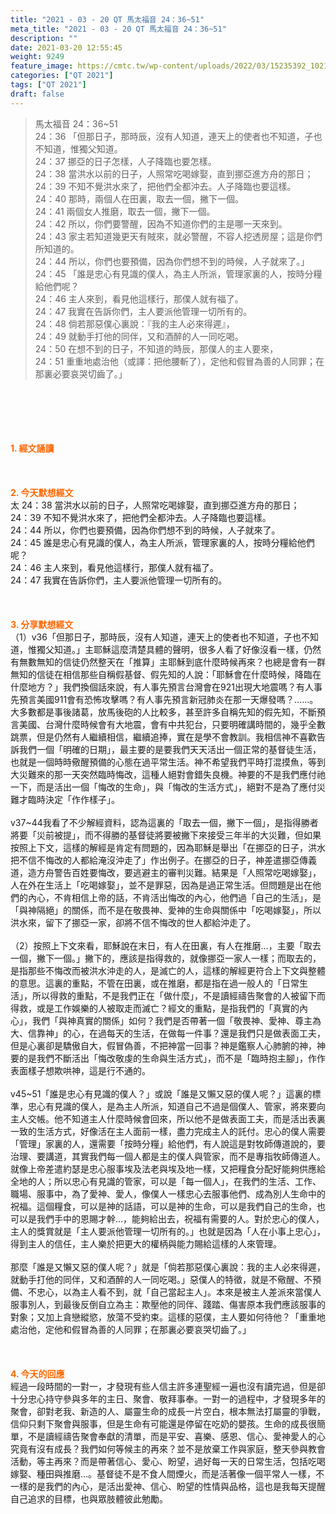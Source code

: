 ```yaml
---
title: "2021 - 03 - 20 QT 馬太福音 24：36~51"
meta_title: "2021 - 03 - 20 QT 馬太福音 24：36~51"
description: ""
date: 2021-03-20 12:55:45
weight: 9249
feature_image: https://cmtc.tw/wp-content/uploads/2022/03/15235392_10211799862337740_180693556567566654_o-1.webp
categories: ["QT 2021"]
tags: ["QT 2021"]
draft: false
---
```


<blockquote>馬太福音 24：36~51<br />
24：36 「但那日子，那時辰，沒有人知道，連天上的使者也不知道，子也不知道，惟獨父知道。<br />
24：37 挪亞的日子怎樣，人子降臨也要怎樣。<br />
24：38 當洪水以前的日子，人照常吃喝嫁娶，直到挪亞進方舟的那日；<br />
24：39 不知不覺洪水來了，把他們全都沖去。人子降臨也要這樣。<br />
24：40 那時，兩個人在田裏，取去一個，撇下一個。<br />
24：41 兩個女人推磨，取去一個，撇下一個。<br />
24：42 所以，你們要警醒，因為不知道你們的主是哪一天來到。<br />
24：43 家主若知道幾更天有賊來，就必警醒，不容人挖透房屋；這是你們所知道的。<br />
24：44 所以，你們也要預備，因為你們想不到的時候，人子就來了。」<br />
24：45 「誰是忠心有見識的僕人，為主人所派，管理家裏的人，按時分糧給他們呢？<br />
24：46 主人來到，看見他這樣行，那僕人就有福了。<br />
24：47 我實在告訴你們，主人要派他管理一切所有的。<br />
24：48 倘若那惡僕心裏說：『我的主人必來得遲』，<br />
24：49 就動手打他的同伴，又和酒醉的人一同吃喝。<br />
24：50 在想不到的日子，不知道的時辰，那僕人的主人要來，<br />
24：51 重重地處治他（或譯：把他腰斬了），定他和假冒為善的人同罪；在那裏必要哀哭切齒了。」</blockquote><br />
&nbsp;<br />
<br />
&nbsp;<br />
<br />
<span style="color: #ff6600;"><strong>1. </strong><strong>經文誦讀</strong></span><br />
<br />
<span style="color: #ff6600;"><strong> </strong></span><br />
<br />
<span style="color: #ff6600;"><strong>2. 今天默想</strong><strong>經文<br />
</strong></span>太 24：38 當洪水以前的日子，人照常吃喝嫁娶，直到挪亞進方舟的那日；<br />
24：39 不知不覺洪水來了，把他們全都沖去。人子降臨也要這樣。<br />
24：44 所以，你們也要預備，因為你們想不到的時候，人子就來了。<br />
24：45 誰是忠心有見識的僕人，為主人所派，管理家裏的人，按時分糧給他們呢？<br />
24：46 主人來到，看見他這樣行，那僕人就有福了。<br />
24：47 我實在告訴你們，主人要派他管理一切所有的。<br />
<br />
&nbsp;<br />
<br />
<span style="color: #ff6600;"><strong>3. 分享默想經文<br />
</strong></span>（1）v36「但那日子，那時辰，沒有人知道，連天上的使者也不知道，子也不知道，惟獨父知道。」主耶穌這麼清楚具體的聲明，很多人看了好像沒看一樣，仍然有無數無知的信徒仍然整天在「推算」主耶穌到底什麼時候再來？也總是會有一群無知的信徒在相信那些自稱假基督、假先知的人說：「耶穌會在什麼時候，降臨在什麼地方？」我們換個話來說，有人事先預言台灣會在921出現大地震嗎？有人事先預言美國911會有恐怖攻擊嗎？有人事先預言新冠肺炎在那一天爆發嗎？……。大多數都是事後諸葛，放馬後砲的人比較多，甚至許多自稱先知的假先知，不斷預言美國、台灣什麼時候會有大地震，會有中共犯台，只要明確講時間的，幾乎全數跳票，但是仍然有人繼續相信，繼續追捧，實在是學不會教訓。我相信神不喜歡告訴我們一個「明確的日期」，最主要的是要我們天天活出一個正常的基督徒生活，也就是一個時時儆醒預備的心態在過平常生活。神不希望我們平時打混摸魚，等到大災難來的那一天突然臨時悔改，這種人絕對會錯失良機。神要的不是我們應付祂一下，而是活出一個「悔改的生命」，與「悔改的生活方式」，絕對不是為了應付災難才臨時決定「作作樣子」。<br />
<br />
v37~44我看了不少解經資料，認為這裏的「取去一個，撇下一個」，是指得勝者將要「災前被提」，而不得勝的基督徒將要被撇下來接受三年半的大災難，但如果按照上下文，這樣的解經是肯定有問題的，因為耶穌是舉出「在挪亞的日子，洪水把不信不悔改的人都給淹沒沖走了」作出例子。在挪亞的日子，神差遣挪亞傳義道，造方舟警告百姓要悔改，要逃避主的審判災難。結果是「人照常吃喝嫁娶」，人在外在生活上「吃喝嫁娶」，並不是罪惡，因為是過正常生活。但問題是出在他們的內心，不肯相信上帝的話，不肯活出悔改的內心，他們過「自己的生活」，是「與神隔絕」的關係，而不是在敬畏神、愛神的生命與關係中「吃喝嫁娶」，所以洪水來，留下了挪亞一家，卻將不信不悔改的世人都給沖走了。<br />
<br />
（2）按照上下文來看，耶穌說在末日，有人在田裏，有人在推磨…，主要「取去一個，撇下一個。」撇下的，應該是指得救的，就像挪亞一家人一樣；而取去的，是指那些不悔改而被洪水沖走的人，是滅亡的人，這樣的解經更符合上下文與整體的意思。這裏的重點，不管在田裏，或在推磨，都是指在過一般人的「日常生活」，所以得救的重點，不是我們正在「做什麼」，不是讀經禱告聚會的人被留下而得救，或是工作娛樂的人被取走而滅亡？經文的重點，是指我們的「真實的內心」，我們「與神真實的關係」如何？我們是否帶著一個「敬畏神、愛神、尊主為大、信靠神」的心，在過每天的生活，在做每一件事？還是我們只是做表面工夫，但是心裏卻是驕傲自大，假冒偽善，不把神當一回事？神是鑑察人心肺腑的神，神要的是我們不斷活出「悔改敬虔的生命與生活方式」，而不是「臨時抱主腳」，作作表面樣子想欺哄神，這是行不通的。<br />
<br />
v45~51「誰是忠心有見識的僕人？」或說「誰是又懶又惡的僕人呢？」這裏的標準，忠心有見識的僕人，是為主人所派，知道自己不過是個僕人、管家，將來要向主人交帳。他不知道主人什麼時候會回來，所以他不是做表面工夫，而是活出表裏一致的生活方式，好像活在主人面前一樣，盡力完成主人的託付。忠心的僕人需要「管理」家裏的人，還需要「按時分糧」給他們，有人說這是對牧師傳道說的，要治理、要講道，其實我們每一個人都是主的僕人與管家，而不是專指牧師傳道人。就像上帝差遣約瑟是忠心服事埃及法老與埃及地一樣，又把糧食分配好能夠供應給全地的人；所以忠心有見識的管家，可以是「每一個人」，在我們的生活、工作、職場、服事中，為了愛神、愛人，像僕人一樣忠心去服事他們、成為別人生命中的祝福。這個糧食，可以是神的話語，可以是神的生命，可以是我們自己的生命，也可以是我們手中的恩賜才幹…，能夠給出去，祝福有需要的人。對於忠心的僕人，主人的獎賞就是「主人要派他管理一切所有的。」也就是因為「人在小事上忠心」，得到主人的信任，主人樂於把更大的權柄與能力賜給這樣的人來管理。<br />
<br />
那麼「誰是又懶又惡的僕人呢？」就是「倘若那惡僕心裏說：我的主人必來得遲，就動手打他的同伴，又和酒醉的人一同吃喝。」惡僕人的特徵，就是不儆醒、不預備、不忠心，以為主人看不到，就「自己當起主人」。本來是被主人差派來當僕人服事別人，到最後反倒自立為主：欺壓他的同伴、踐踏、傷害原本我們應該服事的對象；又加上貪戀縱慾，放蕩不受約束。這樣的惡僕，主人要如何待他？「重重地處治他，定他和假冒為善的人同罪；在那裏必要哀哭切齒了。」<br />
<br />
&nbsp;<br />
<br />
<span style="color: #ff6600;"><strong>4. 今天的回應<br />
</strong></span>經過一段時間的一對一，才發現有些人信主許多連聖經一遍也沒有讀完過，但是卻十分忠心持守參與多年的主日、聚會、敬拜事奉。一對一的過程中，才發現多年的聚會，卻對老我、新造的人、屬靈生命的成長一片空白，根本無法打屬靈的爭戰，信仰只剩下聚會與服事，但是生命有可能還是停留在吃奶的嬰孩。生命的成長很簡單，不是讀經禱告聚會奉獻的清單，而是平安、喜樂、感恩、信心、愛神愛人的心究竟有沒有成長？我們如何等候主的再來？並不是放棄工作與家庭，整天參與教會活動，等主再來？而是帶著信心、愛心、盼望，過好每一天的日常生活，包括吃喝嫁娶、種田與推磨…。基督徒不是不食人間煙火，而是活著像一個平常人一樣，不一樣的是我們的內心，是活出愛神、信心、盼望的性情與品格，這也是我每天提醒自己追求的目標，也與眾肢體彼此勉勵。<br />
<br />
&nbsp;
        